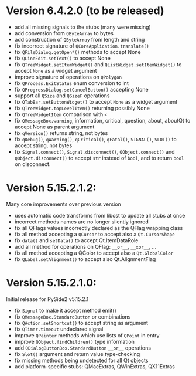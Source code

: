 

Version 6.4.2.0 (to be released)
===============
* add all missing signals to the stubs (many were missing)
* add conversion from `QByteArray` to bytes
* add construction of `QByteArray` from length and string
* fix incorrect signature of `QCoreApplication.translate()`
* fix `QFileDialog.getOpen*()` methods to accept None
* fix `QLineEdit.setText()` to accept None
* fix `QTreeWidget.setItemWidget()` and `QListWidget.setItemWidget()` to accept `None` as a widget argument
* improve signature of operations on `QPolygon`
* fix `QProcess.ExitStatus` enum conversion to int
* fix `QProgressDialog.setCancelButton()` accepting None
* support all `QSize` and `QSizeF` operations
* fix `QTabBar.setButtonWidget()` to accept `None` as a widget argument
* fix `QTreeWidget.topLevelItem()` returning possibly None
* fix `QTreeWidgetItem` comparison with `<` 
* fix `QMessageBox.warning`, information, critical, question, about, aboutQt to accept None as parent argument
* fix `qVersion()` returns string, not bytes
* fix `qDebug()`, `qWarning()`, `qCritical()`, `qFatal()`, `SIGNAL()`, `SLOT()` to accept string, not bytes
* fix `Signal.connect()`, `Signal.disconnect()`, `QObject.connect()` and `QObject.disconnect()` to accept `str` instead
  of `bool`, and to return `bool` on disconnect.



Version 5.15.2.1.2:
===================
Many core improvements over previous version

* uses automatic code transforms from libcst to update all stubs at once
* incorrect methods names are no longer silently ignored
* fix all QFlags values incorrectly declared as the QFlag wrapping class
* fix all method accepting a `QCursor` to accept also a `Qt.CursorShape`
* fix `data()` and `setData()` to accept Qt.ItemDataRole
* add all method for operations on QFlag: `__or__`, `__xor__`, ...
* fix all method accepting a QColor to accept also a `Qt.GlobalColor`
* fix `QLabel.setAlignment()` to accept also Qt.AlignmentFlag


Version 5.15.2.1.0:
===================
Initial release for PySide2 v5.15.2.1

* fix `Signal` to make it accept method emit()
* fix `QMessageBox.StandardButton` or combinations
* fix `QAction.setShortcut()` to accept string as argument
* fix `QTimer.timeout` undeclared signal
* improve `QPainter` methods which use lists of `QPoint` in entry
* improve `QObject.findChildren()` type information
* add `QDialogButtonBox.StandardButton` `__or__` operations
* fix `Slot()` argument and return value type-checking
* fix missing methods being undetected for all Qt objects
* add platform-specific stubs: QMacExtras, QWinExtras, QX11Extras
